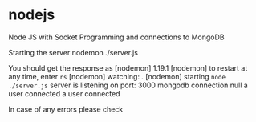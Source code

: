 # nodejs
Node JS with Socket Programming and connections to MongoDB

Starting the server
nodemon ./server.js

You should get the response as 
[nodemon] 1.19.1
[nodemon] to restart at any time, enter `rs`
[nodemon] watching: *.*
[nodemon] starting `node ./server.js`
server is listening on port:  3000
mongodb connection null
a user connected
a user connected

In case of any errors please check
